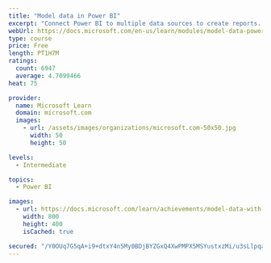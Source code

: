```yaml
---
title: "Model data in Power BI"
excerpt: "Connect Power BI to multiple data sources to create reports. Define the relationship between your data sources."
webUrl: https://docs.microsoft.com/en-us/learn/modules/model-data-power-bi/
type: course
price: Free
length: PT1H7M
ratings:
  count: 6947
  average: 4.7099466
heat: 75

provider:
  name: Microsoft Learn
  domain: microsoft.com
  images:
    - url: /assets/images/organizations/microsoft.com-50x50.jpg
      width: 50
      height: 50

levels:
  - Intermediate

topics:
  - Power BI

images:
  - url: https://docs.microsoft.com/learn/achievements/model-data-with-power-bi-desktop-social.png
    width: 800
    height: 400
    isCached: true

secured: "/Y0OUq7G5qA+i9+dtxY4n5My0BDjBYZGxQ4XwPMPX5MSYustxzMi/u3sLlpqax+kvoS7BFvsYg6Lf16VvV2Sz+ybWC42dgyQhiRuiQzDCgq3UJwJf0PMQy0X6Pg1NZsTuS6z9XhQ4Y4khlFaQQ6HeI0UDfA73Ou1B4kzUOChn46RGzoKb5Y20hLorx9XSTjERvLRETcoV2pU6Ocu+Vfsto3+jwBxy/Ggv3Dkz+3O0seYunT5xFqk7cAAh1nOF4m8/gk5K0kxUvFJP6lqPxChghpsuPbV1CHKdNzoYBmFvocNlaK6g1mgjqFFdguc5CWjhLNLMGo/GVhja63TPIZkj+tK+yRCCedH/CL9kwFVovNwAO3puwXONB1BxFy8OgfTk3ZhF675SevvAShNtMaux3FoRVB2DkUS40Z6TjDncOU=;/QftS2/1sgNY9/sKugTFIg=="
---
```


